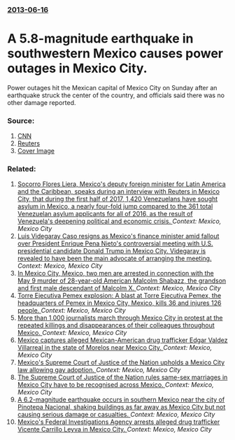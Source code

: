 ### [2013-06-16](/news/2013/06/16/index.md)

# A 5.8-magnitude earthquake in southwestern Mexico causes power outages in Mexico City. 

Power outages hit the Mexican capital of Mexico City on Sunday after an earthquake struck the center of the country, and officials said there was no other damage reported.


### Source:

1. [CNN](http://edition.cnn.com/2013/06/16/world/americas/mexico-earthquake/index.html)
2. [Reuters](http://www.reuters.com/article/2013/06/16/us-mexico-quake-idUSBRE95F02720130616)
2. [Cover Image](http://s1.reutersmedia.net/resources/r/?m=02&d=20130616&t=2&i=741725687&w=&fh=545px&fw=&ll=&pl=&sq=&r=CBRE95F0HEA00)

### Related:

1. [Socorro Flores Liera, Mexico's deputy foreign minister for Latin America and the Caribbean, speaks during an interview with Reuters in Mexico City, that during the first half of 2017, 1,420 Venezuelans have sought asylum in Mexico, a nearly four-fold jump compared to the 361 total Venezuelan asylum applicants for all of 2016, as the result of Venezuela's deepening political and economic crisis. ](/news/2017/08/4/socorro-flores-liera-mexico-s-deputy-foreign-minister-for-latin-america-and-the-caribbean-speaks-during-an-interview-with-reuters-in-mexic.md) _Context: Mexico, Mexico City_
2. [Luis Videgaray Caso resigns as Mexico's finance minister amid fallout over President Enrique Pena Nieto's controversial meeting with U.S. presidential candidate Donald Trump in Mexico City. Videgaray is revealed to have been the main advocate of arranging the meeting. ](/news/2016/09/7/luis-videgaray-caso-resigns-as-mexico-s-finance-minister-amid-fallout-over-president-enrique-pea-a-nieto-s-controversial-meeting-with-u-s-p.md) _Context: Mexico, Mexico City_
3. [In Mexico City, Mexico, two men are arrested in connection with the May 9 murder of 28-year-old American Malcolm Shabazz, the grandson and first male descendant of Malcolm X. ](/news/2013/05/13/in-mexico-city-mexico-two-men-are-arrested-in-connection-with-the-may-9-murder-of-28-year-old-american-malcolm-shabazz-the-grandson-and-f.md) _Context: Mexico, Mexico City_
4. [Torre Ejecutiva Pemex explosion: A blast at Torre Ejecutiva Pemex, the headquarters of Pemex in Mexico City, Mexico, kills 36 and injures 126 people. ](/news/2013/01/31/torre-ejecutiva-pemex-explosion-a-blast-at-torre-ejecutiva-pemex-the-headquarters-of-pemex-in-mexico-city-mexico-kills-36-and-injures-12.md) _Context: Mexico, Mexico City_
5. [More than 1,000 journalists march through Mexico City in protest at the repeated killings and disappearances of their colleagues throughout Mexico. ](/news/2010/08/8/more-than-1-000-journalists-march-through-mexico-city-in-protest-at-the-repeated-killings-and-disappearances-of-their-colleagues-throughout.md) _Context: Mexico, Mexico City_
6. [Mexico captures alleged Mexican-American drug trafficker Edgar Valdez Villarreal in the state of Morelos near Mexico City. ](/news/2010/08/30/mexico-captures-alleged-mexican-american-drug-trafficker-edgar-valdez-villarreal-in-the-state-of-morelos-near-mexico-city.md) _Context: Mexico, Mexico City_
7. [Mexico's Supreme Court of Justice of the Nation upholds a Mexico City law allowing gay adoption. ](/news/2010/08/16/mexico-s-supreme-court-of-justice-of-the-nation-upholds-a-mexico-city-law-allowing-gay-adoption.md) _Context: Mexico, Mexico City_
8. [The Supreme Court of Justice of the Nation rules same-sex marriages in Mexico City have to be recognised across Mexico. ](/news/2010/08/10/the-supreme-court-of-justice-of-the-nation-rules-same-sex-marriages-in-mexico-city-have-to-be-recognised-across-mexico.md) _Context: Mexico, Mexico City_
9. [A 6.2-magnitude earthquake occurs in southern Mexico near the city of Pinotepa Nacional, shaking buildings as far away as Mexico City but not causing serious damage or casualties. ](/news/2010/06/30/a-6-2-magnitude-earthquake-occurs-in-southern-mexico-near-the-city-of-pinotepa-nacional-shaking-buildings-as-far-away-as-mexico-city-but-no.md) _Context: Mexico, Mexico City_
10. [ Mexico's Federal Investigations Agency arrests alleged drug trafficker Vicente Carrillo Leyva in Mexico City. ](/news/2009/04/2/mexico-s-federal-investigations-agency-arrests-alleged-drug-trafficker-vicente-carrillo-leyva-in-mexico-city.md) _Context: Mexico, Mexico City_
